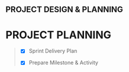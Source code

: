 ## PROJECT DESIGN & PLANNING

# PROJECT PLANNING

> - [x] Sprint Delivery Plan
>
> - [x] Prepare Milestone & Activity
>
